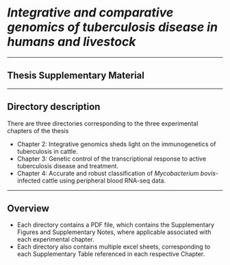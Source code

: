 # ***Integrative and comparative genomics of tuberculosis disease in humans and livestock***
---
## Thesis Supplementary Material  
---
## Directory description
There are three directories corresponding to the three experimental chapters of the thesis
- Chapter 2: Integrative genomics sheds light on the immunogenetics of tuberculosis in cattle.
- Chapter 3: Genetic control of the transcriptional response to active tuberculosis disease and treatment.
- Chapter 4: Accurate and robust classification of _Mycobacterium bovis_-infected cattle using peripheral blood RNA-seq data.
---
## Overview
- Each directory contains a PDF file, which contains the Supplementary Figures and Supplementary Notes, where applicable associated with each experimental chapter.
- Each directory also contains multiple excel sheets, corresponding to each Supplementary Table referenced in each respective Chapter.
